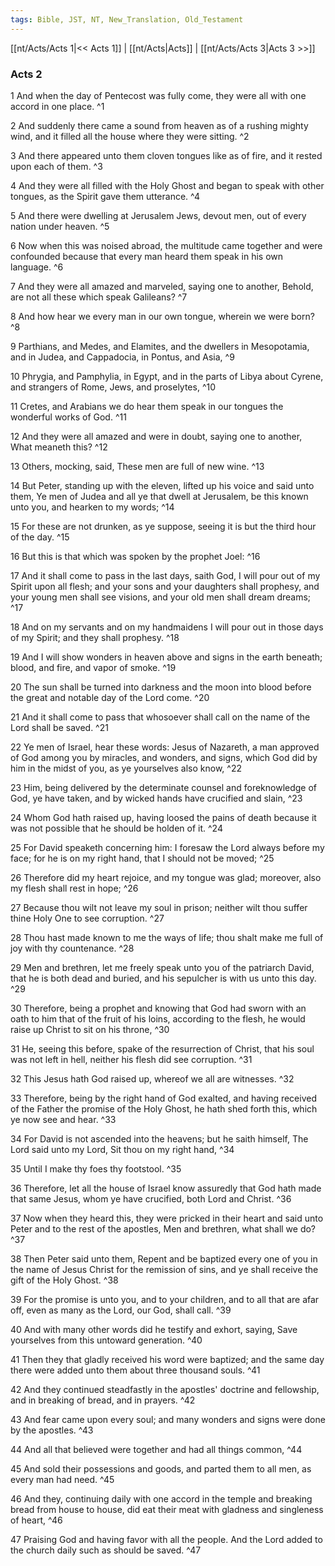```yaml
---
tags: Bible, JST, NT, New_Translation, Old_Testament
---
```


[[nt/Acts/Acts 1|<< Acts 1]] | [[nt/Acts|Acts]] | [[nt/Acts/Acts 3|Acts 3 >>]]

### Acts 2

1 And when the day of Pentecost was fully come, they were all with one accord in one place.  ^1

2 And suddenly there came a sound from heaven as of a rushing mighty wind, and it filled all the house where they were sitting.  ^2

3 And there appeared unto them cloven tongues like as of fire, and it rested upon each of them.  ^3

4 And they were all filled with the Holy Ghost and began to speak with other tongues, as the Spirit gave them utterance.  ^4

5 And there were dwelling at Jerusalem Jews, devout men, out of every nation under heaven.  ^5

6 Now when this was noised abroad, the multitude came together and were confounded because that every man heard them speak in his own language.  ^6

7 And they were all amazed and marveled, saying one to another, Behold, are not all these which speak Galileans?  ^7

8 And how hear we every man in our own tongue, wherein we were born?  ^8

9 Parthians, and Medes, and Elamites, and the dwellers in Mesopotamia, and in Judea, and Cappadocia, in Pontus, and Asia,  ^9

10 Phrygia, and Pamphylia, in Egypt, and in the parts of Libya about Cyrene, and strangers of Rome, Jews, and proselytes,  ^10

11 Cretes, and Arabians we do hear them speak in our tongues the wonderful works of God.  ^11

12 And they were all amazed and were in doubt, saying one to another, What meaneth this?  ^12

13 Others, mocking, said, These men are full of new wine.  ^13

14 But Peter, standing up with the eleven, lifted up his voice and said unto them, Ye men of Judea and all ye that dwell at Jerusalem, be this known unto you, and hearken to my words;  ^14

15 For these are not drunken, as ye suppose, seeing it is but the third hour of the day.  ^15

16 But this is that which was spoken by the prophet Joel:  ^16

17 And it shall come to pass in the last days, saith God, I will pour out of my Spirit upon all flesh; and your sons and your daughters shall prophesy, and your young men shall see visions, and your old men shall dream dreams;  ^17

18 And on my servants and on my handmaidens I will pour out in those days of my Spirit; and they shall prophesy.  ^18

19 And I will show wonders in heaven above and signs in the earth beneath; blood, and fire, and vapor of smoke.  ^19

20 The sun shall be turned into darkness and the moon into blood before the great and notable day of the Lord come.  ^20

21 And it shall come to pass that whosoever shall call on the name of the Lord shall be saved.  ^21

22 Ye men of Israel, hear these words: Jesus of Nazareth, a man approved of God among you by miracles, and wonders, and signs, which God did by him in the midst of you, as ye yourselves also know,  ^22

23 Him, being delivered by the determinate counsel and foreknowledge of God, ye have taken, and by wicked hands have crucified and slain,  ^23

24 Whom God hath raised up, having loosed the pains of death because it was not possible that he should be holden of it.  ^24

25 For David speaketh concerning him: I foresaw the Lord always before my face; for he is on my right hand, that I should not be moved;  ^25

26 Therefore did my heart rejoice, and my tongue was glad; moreover, also my flesh shall rest in hope;  ^26

27 Because thou wilt not leave my soul in prison; neither wilt thou suffer thine Holy One to see corruption.  ^27

28 Thou hast made known to me the ways of life; thou shalt make me full of joy with thy countenance.  ^28

29 Men and brethren, let me freely speak unto you of the patriarch David, that he is both dead and buried, and his sepulcher is with us unto this day.  ^29

30 Therefore, being a prophet and knowing that God had sworn with an oath to him that of the fruit of his loins, according to the flesh, he would raise up Christ to sit on his throne,  ^30

31 He, seeing this before, spake of the resurrection of Christ, that his soul was not left in hell, neither his flesh did see corruption.  ^31

32 This Jesus hath God raised up, whereof we all are witnesses.  ^32

33 Therefore, being by the right hand of God exalted, and having received of the Father the promise of the Holy Ghost, he hath shed forth this, which ye now see and hear.  ^33

34 For David is not ascended into the heavens; but he saith himself, The Lord said unto my Lord, Sit thou on my right hand,  ^34

35 Until I make thy foes thy footstool.  ^35

36 Therefore, let all the house of Israel know assuredly that God hath made that same Jesus, whom ye have crucified, both Lord and Christ.  ^36

37 Now when they heard this, they were pricked in their heart and said unto Peter and to the rest of the apostles, Men and brethren, what shall we do?  ^37

38 Then Peter said unto them, Repent and be baptized every one of you in the name of Jesus Christ for the remission of sins, and ye shall receive the gift of the Holy Ghost.  ^38

39 For the promise is unto you, and to your children, and to all that are afar off, even as many as the Lord, our God, shall call.  ^39

40 And with many other words did he testify and exhort, saying, Save yourselves from this untoward generation.  ^40

41 Then they that gladly received his word were baptized; and the same day there were added unto them about three thousand souls.  ^41

42 And they continued steadfastly in the apostles\' doctrine and fellowship, and in breaking of bread, and in prayers.  ^42

43 And fear came upon every soul; and many wonders and signs were done by the apostles.  ^43

44 And all that believed were together and had all things common,  ^44

45 And sold their possessions and goods, and parted them to all men, as every man had need.  ^45

46 And they, continuing daily with one accord in the temple and breaking bread from house to house, did eat their meat with gladness and singleness of heart,  ^46

47 Praising God and having favor with all the people. And the Lord added to the church daily such as should be saved.  ^47

 
